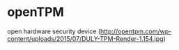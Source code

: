 # openTPM
open hardware security device
(http://opentpm.com/wp-content/uploads/2015/07/DULY-TPM-Render-1.154.jpg)
